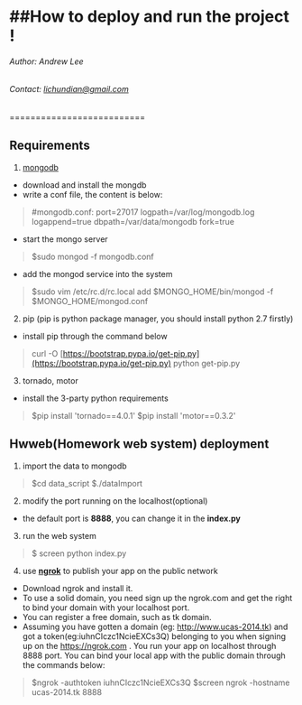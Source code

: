 ##How to deploy and run the project !
==============================
###### Author: Andrew Lee
###### Contact: [lichundian@gmail.com](mailto:lichundian@gmail.com)
==========================
## Requirements
1. [mongodb](http://www.mongodb.org/)
 - download and install the mongdb
 - write a conf file, the content is below:
>\#mongodb.conf:
port=27017
logpath=/var/log/mongodb.log
logappend=true
dbpath=/var/data/mongodb
fork=true

 - start the mongo server
> $sudo mongod -f mongodb.conf

 - add the mongod service into the system
> $sudo vim /etc/rc.d/rc.local
add $MONGO_HOME/bin/mongod -f $MONGO_HOME/mongod.conf

2. pip (pip is python package manager, you should install python 2.7 firstly)
 - install pip through the command below
> curl -O [https://bootstrap.pypa.io/get-pip.py](https://bootstrap.pypa.io/get-pip.py)
python get-pip.py
3. tornado, motor
 - install the 3-party python requirements
> $pip install 'tornado==4.0.1'
$pip install 'motor==0.3.2'

## Hwweb(Homework web system) deployment
1. import the data to mongodb
> $cd data_script
$./dataImport
2. modify the port running on the localhost(optional)
 - the default port is **8888**, you can change it in the **index.py**
3. run the web system
> $ screen python index.py
4. use **[ngrok](https://ngrok.com/)** to publish your app on the public network
 - Download ngrok and install it.
 - To use a solid domain, you need sign up the ngrok.com and get the right to bind your domain with your localhost port.
 - You can register a free domain, such as tk domain.
 - Assuming you have gotten a domain (eg: http://www.ucas-2014.tk) and got a token(eg:iuhnCIczc1NcieEXCs3Q) belonging to you when signing up on the https://ngrok.com . You run your app on localhost through 8888 port. You can bind your local app with the public domain through the commands below:
> $ngrok -authtoken iuhnCIczc1NcieEXCs3Q
$screen ngrok -hostname ucas-2014.tk 8888